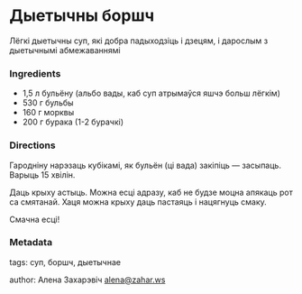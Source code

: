 # Дыетычны боршч

Лёгкі дыетычны суп, які добра падыходзіць і дзецям, і дарослым з дыетычнымі абмежаваннямі

### Ingredients

 * 1,5 л бульёну (альбо вады, каб суп атрымаўся яшчэ больш лёгкім)
 * 530 г бульбы
 * 160 г морквы
 * 200 г бурака (1-2 бурачкі)

### Directions

Гародніну нарэзаць кубікамі, як бульён (ці вада) закіпіць — засыпаць. Варыць 15 хвілін.

Даць крыху астыць. Можна есці адразу, каб не будзе моцна апякаць рот са смятанай. Хаця можна крыху даць пастаяць і нацягнуць смаку.

Смачна есці!

### Metadata

tags: суп, боршч, дыетычнае

author: Алена Захарэвіч <alena@zahar.ws>
